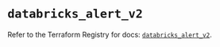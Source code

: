 # `databricks_alert_v2`

Refer to the Terraform Registry for docs: [`databricks_alert_v2`](https://registry.terraform.io/providers/databricks/databricks/1.79.0/docs/resources/alert_v2).
